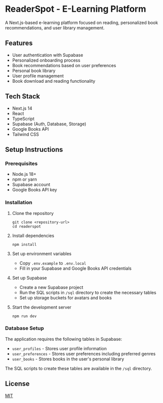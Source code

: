# ReaderSpot - E-Learning Platform

A Next.js-based e-learning platform focused on reading, personalized book recommendations, and user library management.

## Features

- User authentication with Supabase
- Personalized onboarding process
- Book recommendations based on user preferences
- Personal book library
- User profile management
- Book download and reading functionality

## Tech Stack

- Next.js 14
- React
- TypeScript
- Supabase (Auth, Database, Storage)
- Google Books API
- Tailwind CSS

## Setup Instructions

### Prerequisites

- Node.js 18+ 
- npm or yarn
- Supabase account
- Google Books API key

### Installation

1. Clone the repository
   ```
   git clone <repository-url>
   cd readerspot
   ```

2. Install dependencies
   ```
   npm install
   ```

3. Set up environment variables
   - Copy `.env.example` to `.env.local`
   - Fill in your Supabase and Google Books API credentials

4. Set up Supabase
   - Create a new Supabase project
   - Run the SQL scripts in `/sql` directory to create the necessary tables
   - Set up storage buckets for avatars and books

5. Start the development server
   ```
   npm run dev
   ```

### Database Setup

The application requires the following tables in Supabase:

- `user_profiles` - Stores user profile information
- `user_preferences` - Stores user preferences including preferred genres
- `user_books` - Stores books in the user's personal library

The SQL scripts to create these tables are available in the `/sql` directory.

## License

[MIT](LICENSE)
